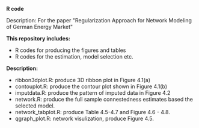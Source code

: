 **R code**

Description: For the paper "Regularization Approach for Network Modeling of German Energy Market"

__This repository includes:__
- R codes for producing the figures and tables
- R codes for the estimation, model selection etc.

__Description:__
- ribbon3dplot.R: produce 3D ribbon plot in Figure 4.1(a)
- contouplot.R: produce the contour plot shown in Figure 4.1(b)
- imputdata.R: produce the pattern of imputed data in Figure 4.2
- network.R: produce the full sample connestedness estimates based the selected model.
- network_tabplot.R: produce Table 4.5-4.7 and Figure 4.6 - 4.8.
- qgraph_plot.R: network visulization, produce Figure 4.5.
